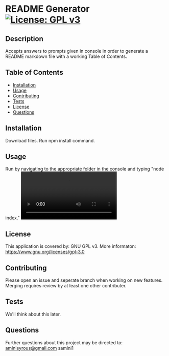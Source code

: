 
# README Generator [![License: GPL v3](https://img.shields.io/badge/License-GPLv3-blue.svg)](https://www.gnu.org/licenses/gpl-3.0)

## Description

Accepts answers to prompts given in console in order to generate a README markdown file with a working Table of Contents.

## Table of Contents

* [Installation](#installation)
* [Usage](#usage)
* [Contributing](#contributing)
* [Tests](#tests)
* [License](#license)
* [Questions](#questions)


## Installation

Download files. Run npm install command.

## Usage

Run by navigating to the appropriate folder in the console and typing "node index."
![Walkthrough Video](https://github.com/samini1/readme-generator/blob/main/readme%20walkthrough.mp4)

## License

This application is covered by: GNU GPL v3. More informaton: https://www.gnu.org/licenses/gpl-3.0

## Contributing

Please open an issue and seperate branch when working on new features. Merging requires review by at least one other contributer.

## Tests

We'll think about this later.

## Questions

Further questions about this project may be directed to:
aminisyrous@gmail.com
samini1

